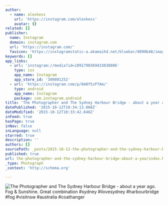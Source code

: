```yaml
---
author:
  - name: alexkess
    url: 'https://instagram.com/alexkess'
    avatar: {}
related: []
publisher:
  name: Instagram
  domain: instagram.com
  url: 'https://instagram.com/'
  favicon: 'https://instagramstatic-a.akamaihd.net/bluebar/8090b48/images/ico/favicon.ico'
keywords: []
app_links:
  - url: 'instagram://media?id=1091790369433038886'
    type: ios
    app_name: Instagram
    app_store_id: '389801252'
  - url: 'https://instagram.com/p/8m0Y5zP7Am/'
    type: android
    app_name: Instagram
    package: com.instagram.android
title: 'The Photographer and The Sydney Harbour Bridge - about a year ago. Fog & Sunshine. Great combination #sydney #ilovesydney #harbourbridge #fog #visitnsw #australia #coathanger'
datePublished: '2015-10-12T10:34:13.068Z'
dateModified: '2015-10-12T10:33:42.646Z'
inFeed: true
hasPage: true
inNav: false
inLanguage: null
starred: true
description: ''
authors: []
sourcePath: _posts/2015-10-12-the-photographer-and-the-sydney-harbour-bridge-about-a-yea.md
published: true
url: the-photographer-and-the-sydney-harbour-bridge-about-a-yea/index.html
_type: Photograph
_context: 'http://schema.org'

---
```

![The Photographer and The Sydney Harbour Bridge - about a year ago&period; Fog & Sunshine&period; Great combination &num;sydney &num;ilovesydney &num;harbourbridge &num;fog &num;visitnsw &num;australia &num;coathanger](https://scontent.cdninstagram.com/hphotos-xaf1/t51.2885-15/sh0.08/e35/p640x640/12081301_439757206210021_2074043376_n.jpg)